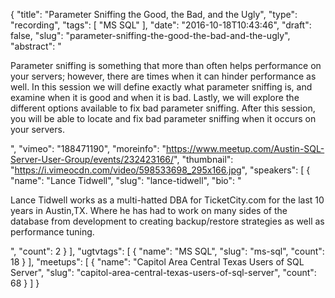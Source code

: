 {
  "title": "Parameter Sniffing the Good, the Bad, and the Ugly",
  "type": "recording",
  "tags": [
    "MS SQL"
  ],
  "date": "2016-10-18T10:43:46",
  "draft": false,
  "slug": "parameter-sniffing-the-good-the-bad-and-the-ugly",
  "abstract": "<p>Parameter sniffing is something that more than often helps performance on your servers; however, there are times when it can hinder performance as well. In this session we will define exactly what parameter sniffing is, and examine when it is good and when it is bad. Lastly, we will explore the different options available to fix bad parameter sniffing. After this session, you will be able to locate and fix bad parameter sniffing when it occurs on your servers.</p>",
  "vimeo": "188471190",
  "moreinfo": "https://www.meetup.com/Austin-SQL-Server-User-Group/events/232423166/",
  "thumbnail": "https://i.vimeocdn.com/video/598533698_295x166.jpg",
  "speakers": [
    {
      "name": "Lance Tidwell",
      "slug": "lance-tidwell",
      "bio": "<p>Lance Tidwell works as a multi-hatted DBA for TicketCity.com for the last 10 years in Austin,TX. Where he has had to work on many sides of the database from development to creating backup/restore strategies as well as performance tuning.</p>",
      "count": 2
    }
  ],
  "ugtvtags": [
    {
      "name": "MS SQL",
      "slug": "ms-sql",
      "count": 18
    }
  ],
  "meetups": [
    {
      "name": "Capitol Area Central Texas Users of SQL Server",
      "slug": "capitol-area-central-texas-users-of-sql-server",
      "count": 68
    }
  ]
}